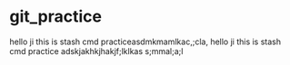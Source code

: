 # git_practice

hello ji this is stash cmd practiceasdmkmamlkac,;cla,
hello ji this is stash cmd practice adskjakhkjhakjf;lklkas
s;mmal;a;l
